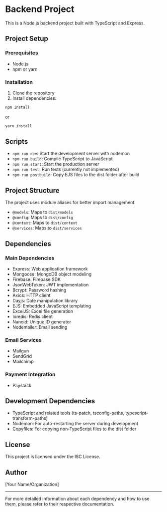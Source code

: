 # Backend Project

This is a Node.js backend project built with TypeScript and Express.

## Project Setup

### Prerequisites

- Node.js
- npm or yarn

### Installation

1. Clone the repository
2. Install dependencies:

```bash
npm install
```

or

```bash
yarn install
```

## Scripts

- `npm run dev`: Start the development server with nodemon
- `npm run build`: Compile TypeScript to JavaScript
- `npm run start`: Start the production server
- `npm run test`: Run tests (currently not implemented)
- `npm run postbuild`: Copy EJS files to the dist folder after build

## Project Structure

The project uses module aliases for better import management:

- `@models`: Maps to `dist/models`
- `@config`: Maps to `dist/config`
- `@context`: Maps to `dist/context`
- `@services`: Maps to `dist/services`

## Dependencies

### Main Dependencies

- Express: Web application framework
- Mongoose: MongoDB object modeling
- Firebase: Firebase SDK
- JsonWebToken: JWT implementation
- Bcrypt: Password hashing
- Axios: HTTP client
- Dayjs: Date manipulation library
- EJS: Embedded JavaScript templating
- ExcelJS: Excel file generation
- Ioredis: Redis client
- Nanoid: Unique ID generator
- Nodemailer: Email sending

### Email Services

- Mailgun
- SendGrid
- Mailchimp

### Payment Integration

- Paystack

## Development Dependencies

- TypeScript and related tools (ts-patch, tsconfig-paths, typescript-transform-paths)
- Nodemon: For auto-restarting the server during development
- Copyfiles: For copying non-TypeScript files to the dist folder

## License

This project is licensed under the ISC License.

## Author

[Your Name/Organization]

---

For more detailed information about each dependency and how to use them, please refer to their respective documentation.